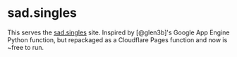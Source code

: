 # sad.singles

This serves the [sad.singles](https://sad.singles) site. Inspired by [@glen3b]'s Google App Engine Python function, but repackaged as a Cloudflare Pages function and now is ~free to run.
